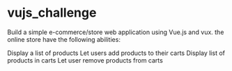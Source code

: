 # vujs_challenge

Build a simple e-commerce/store web application using Vue.js and vux. the online store have the following abilities:

Display a list of products
Let users add products to their carts
Display list of products in carts
Let user remove products from carts
